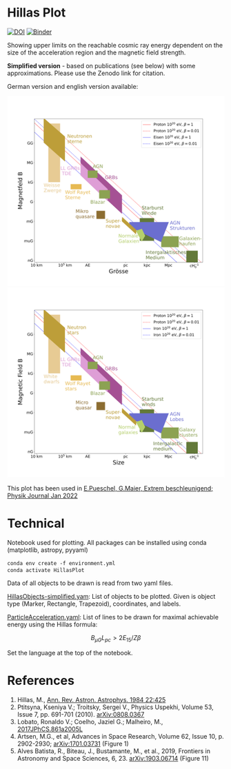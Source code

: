 # Hillas Plot



[![DOI](https://zenodo.org/badge/365511615.svg)](https://zenodo.org/badge/latestdoi/365511615)
[![Binder](https://mybinder.org/badge_logo.svg)](https://mybinder.org/v2/gh/GernotMaier/HillasPlot/HEAD)

Showing upper limits on the reachable cosmic ray energy dependent on the size of the acceleration region and the magnetic field strength.

**Simplified version** - based on publications (see below) with some approximations. Please use the Zenodo link for citation.

German version and english version available:

<img src="HillasPlot.png" alt="drawing" width="650"/>
<img src="HillasPlot-en.png" alt="drawing" width="650"/>


This plot has been used in [E.Pueschel, G.Maier, Extrem beschleunigend; Physik Journal Jan 2022](https://www.pro-physik.de/physik-journal/januar-2022)

# Technical

Notebook used for plotting. All packages can be installed using conda (matplotlib, astropy, pyyaml)

```
conda env create -f environment.yml
conda activate HillasPlot
```

Data of all objects to be drawn is read from two yaml files.

[HillasObjects-simplified.yam](HillasObjects-simplified.yaml):
List of objects to be plotted. Given is object type (Marker, Rectangle, Trapezoid), coordinates, and labels. 

[ParticleAcceleration.yaml](ParticleAcceleration.yaml):
List of lines to be drawn for maximal achievable energy using the Hillas formula:
```math
B_{\mu G}L_{pc}>2E_{15}/Z\beta
```

Set the language at the top of the notebook.

# References

1. Hillas, M., [Ann. Rev. Astron. Astrophys. 1984 22:425](https://doi.org/10.1146/annurev.aa.22.090184.002233)
2. Ptitsyna, Kseniya V.; Troitsky, Sergei V., Physics Uspekhi, Volume 53, Issue 7, pp. 691-701 (2010). [arXiv:0808.0367](https://arxiv.org/abs/0808.0367)
3. Lobato, Ronaldo V.; Coelho, Jaziel G.; Malheiro, M., [2017JPhCS.861a2005L](https://ui.adsabs.harvard.edu/link_gateway/2017JPhCS.861a2005L/doi:10.1088/1742-6596/861/1/012005)
4. Artsen, M.G., et al, Advances in Space Research, Volume 62, Issue 10, p. 2902-2930; [arXiv:1701.03731](https://arxiv.org/abs/1701.03731) (Figure 1)
5. Alves Batista, R., Biteau, J., Bustamante, M., et al., 2019, Frontiers in Astronomy and Space Sciences, 6, 23. [arXiv:1903.06714](https://arxiv.org/abs/1903.06714) (Figure 11)
